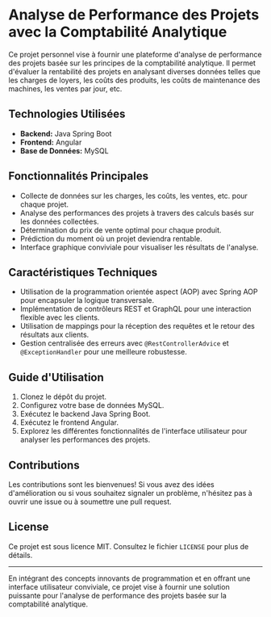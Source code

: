 # Analyse de Performance des Projets avec la Comptabilité Analytique

Ce projet personnel vise à fournir une plateforme d'analyse de performance des projets basée sur les principes de la comptabilité analytique. Il permet d'évaluer la rentabilité des projets en analysant diverses données telles que les charges de loyers, les coûts des produits, les coûts de maintenance des machines, les ventes par jour, etc.

## Technologies Utilisées

- **Backend:** Java Spring Boot
- **Frontend:** Angular
- **Base de Données:** MySQL

## Fonctionnalités Principales

- Collecte de données sur les charges, les coûts, les ventes, etc. pour chaque projet.
- Analyse des performances des projets à travers des calculs basés sur les données collectées.
- Détermination du prix de vente optimal pour chaque produit.
- Prédiction du moment où un projet deviendra rentable.
- Interface graphique conviviale pour visualiser les résultats de l'analyse.

## Caractéristiques Techniques

- Utilisation de la programmation orientée aspect (AOP) avec Spring AOP pour encapsuler la logique transversale.
- Implémentation de contrôleurs REST et GraphQL pour une interaction flexible avec les clients.
- Utilisation de mappings pour la réception des requêtes et le retour des résultats aux clients.
- Gestion centralisée des erreurs avec `@RestControllerAdvice` et `@ExceptionHandler` pour une meilleure robustesse.

## Guide d'Utilisation

1. Clonez le dépôt du projet.
2. Configurez votre base de données MySQL.
3. Exécutez le backend Java Spring Boot.
4. Exécutez le frontend Angular.
5. Explorez les différentes fonctionnalités de l'interface utilisateur pour analyser les performances des projets.

## Contributions

Les contributions sont les bienvenues! Si vous avez des idées d'amélioration ou si vous souhaitez signaler un problème, n'hésitez pas à ouvrir une issue ou à soumettre une pull request.

## License

Ce projet est sous licence MIT. Consultez le fichier `LICENSE` pour plus de détails.

---

En intégrant des concepts innovants de programmation et en offrant une interface utilisateur conviviale, ce projet vise à fournir une solution puissante pour l'analyse de performance des projets basée sur la comptabilité analytique.
